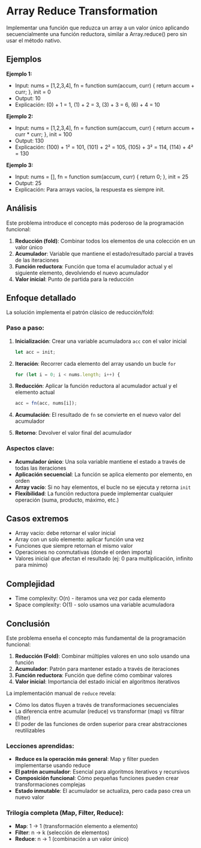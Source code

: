# Array Reduce Transformation

Implementar una función que reduzca un array a un valor único aplicando secuencialmente una función reductora, similar a Array.reduce() pero sin usar el método nativo.

## Ejemplos

**Ejemplo 1:**

- Input: nums = [1,2,3,4], fn = function sum(accum, curr) { return accum + curr; }, init = 0
- Output: 10
- Explicación: (0) + 1 = 1, (1) + 2 = 3, (3) + 3 = 6, (6) + 4 = 10

**Ejemplo 2:**

- Input: nums = [1,2,3,4], fn = function sum(accum, curr) { return accum + curr \* curr; }, init = 100
- Output: 130
- Explicación: (100) + 1² = 101, (101) + 2² = 105, (105) + 3² = 114, (114) + 4² = 130

**Ejemplo 3:**

- Input: nums = [], fn = function sum(accum, curr) { return 0; }, init = 25
- Output: 25
- Explicación: Para arrays vacíos, la respuesta es siempre init.

## Análisis

Este problema introduce el concepto más poderoso de la programación funcional:

1. **Reducción (fold)**: Combinar todos los elementos de una colección en un valor único
2. **Acumulador**: Variable que mantiene el estado/resultado parcial a través de las iteraciones
3. **Función reductora**: Función que toma el acumulador actual y el siguiente elemento, devolviendo el nuevo acumulador
4. **Valor inicial**: Punto de partida para la reducción

## Enfoque detallado

La solución implementa el patrón clásico de reducción/fold:

### Paso a paso:

1. **Inicialización**: Crear una variable acumuladora `acc` con el valor inicial
   ```typescript
   let acc = init;
   ```

2. **Iteración**: Recorrer cada elemento del array usando un bucle `for`
   ```typescript
   for (let i = 0; i < nums.length; i++) {
   ```

3. **Reducción**: Aplicar la función reductora al acumulador actual y el elemento actual
   ```typescript
   acc = fn(acc, nums[i]);
   ```

4. **Acumulación**: El resultado de `fn` se convierte en el nuevo valor del acumulador
5. **Retorno**: Devolver el valor final del acumulador

### Aspectos clave:
- **Acumulador único**: Una sola variable mantiene el estado a través de todas las iteraciones
- **Aplicación secuencial**: La función se aplica elemento por elemento, en orden
- **Array vacío**: Si no hay elementos, el bucle no se ejecuta y retorna `init`
- **Flexibilidad**: La función reductora puede implementar cualquier operación (suma, producto, máximo, etc.)

## Casos extremos

- Array vacío: debe retornar el valor inicial
- Array con un solo elemento: aplicar función una vez
- Funciones que siempre retornan el mismo valor
- Operaciones no conmutativas (donde el orden importa)
- Valores inicial que afectan el resultado (ej: 0 para multiplicación, infinito para mínimo)

## Complejidad

- Time complexity: O(n) - iteramos una vez por cada elemento
- Space complexity: O(1) - solo usamos una variable acumuladora

## Conclusión

Este problema enseña el concepto más fundamental de la programación funcional:

1. **Reducción (Fold)**: Combinar múltiples valores en uno solo usando una función
2. **Acumulador**: Patrón para mantener estado a través de iteraciones
3. **Función reductora**: Función que define cómo combinar valores
4. **Valor inicial**: Importancia del estado inicial en algoritmos iterativos

La implementación manual de `reduce` revela:
- Cómo los datos fluyen a través de transformaciones secuenciales
- La diferencia entre acumular (reduce) vs transformar (map) vs filtrar (filter)
- El poder de las funciones de orden superior para crear abstracciones reutilizables

### Lecciones aprendidas:
- **Reduce es la operación más general**: Map y filter pueden implementarse usando reduce
- **El patrón acumulador**: Esencial para algoritmos iterativos y recursivos
- **Composición funcional**: Cómo pequeñas funciones pueden crear transformaciones complejas
- **Estado inmutable**: El acumulador se actualiza, pero cada paso crea un nuevo valor

### Trilogía completa (Map, Filter, Reduce):
- **Map**: 1 → 1 (transformación elemento a elemento)
- **Filter**: n → k (selección de elementos)
- **Reduce**: n → 1 (combinación a un valor único)
